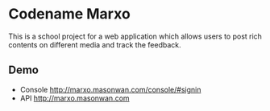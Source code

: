 Codename Marxo
==============

This is a school project for a web application which allows users to post rich contents on different media and track the feedback.

Demo
----

* Console <http://marxo.masonwan.com/console/#signin>
* API <http://marxo.masonwan.com>
